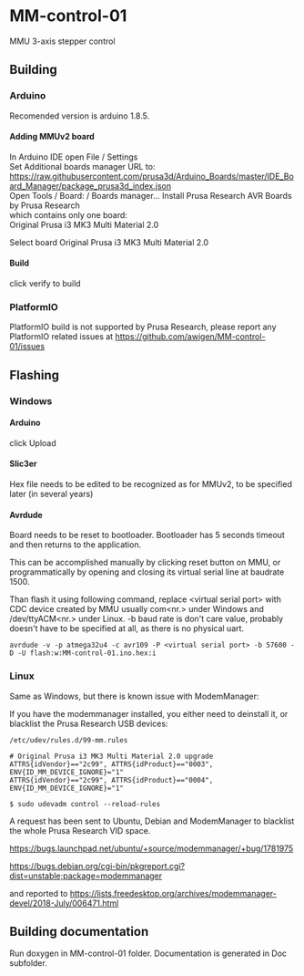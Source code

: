 # MM-control-01
MMU 3-axis stepper control

## Building
### Arduino
Recomended version is arduino 1.8.5.
#### Adding MMUv2 board
In Arduino IDE open File / Settings  
Set Additional boards manager URL to:  
https://raw.githubusercontent.com/prusa3d/Arduino_Boards/master/IDE_Board_Manager/package_prusa3d_index.json  
Open Tools / Board: / Boards manager...
Install Prusa Research AVR Boards by Prusa Research  
which contains only one board:  
Original Prusa i3 MK3 Multi Material 2.0

Select board Original Prusa i3 MK3 Multi Material 2.0
#### Build
click verify to build
### PlatformIO
PlatformIO build is not supported by Prusa Research, please report any PlatformIO related issues at https://github.com/awigen/MM-control-01/issues

## Flashing
### Windows
#### Arduino
click Upload
#### Slic3er
Hex file needs to be edited to be recognized as for MMUv2, to be specified later (in several years)
#### Avrdude
Board needs to be reset to bootloader. Bootloader has 5 seconds timeout and then returns to the application.

This can be accomplished manually by clicking reset button on MMU, or programmatically by opening and closing its virtual serial line at baudrate 1500.

Than flash it using following command, replace \<virtual serial port\> with CDC device created by MMU usually com\<nr.\> under Windows and /dev/ttyACM\<nr.\> under Linux. -b baud rate is don't care value, probably doesn't have to be specified at all, as there is no physical uart.
~~~
avrdude -v -p atmega32u4 -c avr109 -P <virtual serial port> -b 57600 -D -U flash:w:MM-control-01.ino.hex:i
~~~

### Linux
Same as Windows, but there is known issue with ModemManager:

If you have the modemmanager installed, you either need to deinstall it, or blacklist the Prusa Research USB devices:

~~~
/etc/udev/rules.d/99-mm.rules

# Original Prusa i3 MK3 Multi Material 2.0 upgrade
ATTRS{idVendor}=="2c99", ATTRS{idProduct}=="0003", ENV{ID_MM_DEVICE_IGNORE}="1"
ATTRS{idVendor}=="2c99", ATTRS{idProduct}=="0004", ENV{ID_MM_DEVICE_IGNORE}="1"

$ sudo udevadm control --reload-rules
~~~
A request has been sent to Ubuntu, Debian and ModemManager to blacklist the whole Prusa Research VID space.

https://bugs.launchpad.net/ubuntu/+source/modemmanager/+bug/1781975

https://bugs.debian.org/cgi-bin/pkgreport.cgi?dist=unstable;package=modemmanager

and reported to
https://lists.freedesktop.org/archives/modemmanager-devel/2018-July/006471.html

## Building documentation
Run doxygen in MM-control-01 folder.
Documentation is generated in Doc subfolder.
